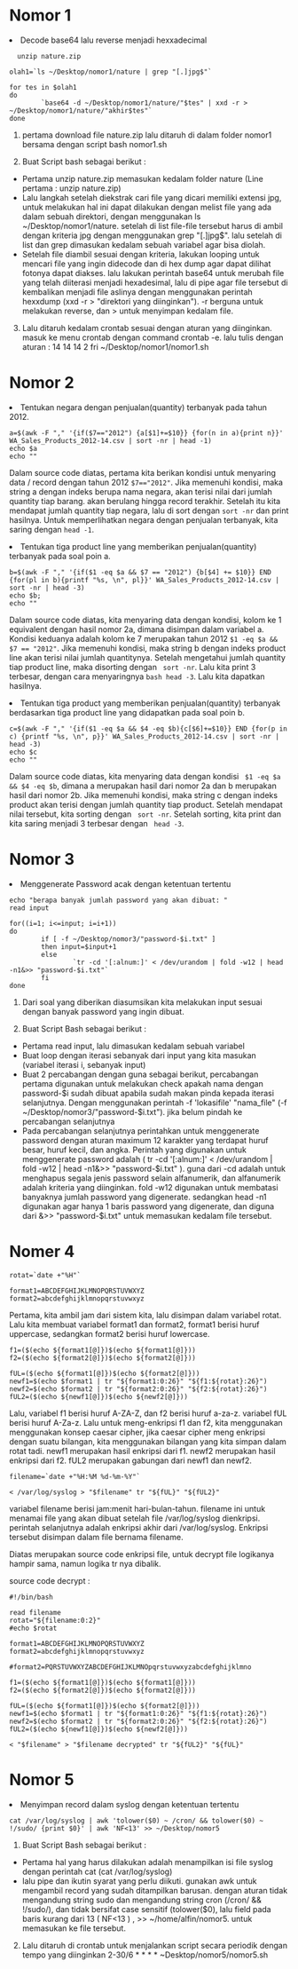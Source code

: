 # Nomor 1
<li> Decode base64 lalu reverse menjadi hexxadecimal
  
```
  unzip nature.zip

olah1=`ls ~/Desktop/nomor1/nature | grep "[.]jpg$"`

for tes in $olah1
do
        `base64 -d ~/Desktop/nomor1/nature/"$tes" | xxd -r > ~/Desktop/nomor1/nature/"akhir$tes"`
done
```
1. pertama download file nature.zip lalu ditaruh di dalam folder nomor1 bersama dengan script bash nomor1.sh

2. Buat Script bash sebagai berikut :
- Pertama unzip nature.zip memasukan kedalam folder nature (Line pertama : unzip nature.zip)
- Lalu langkah setelah diekstrak cari file yang dicari memiliki extensi jpg, untuk melakukan hal ini dapat dilakukan dengan melist file yang ada dalam sebuah direktori, dengan menggunakan ls ~/Desktop/nomor1/nature. setelah di list file-file tersebut harus di ambil dengan kriteria jpg dengan menggunakan grep "[.]jpg$". lalu setelah di list dan grep dimasukan kedalam sebuah variabel agar bisa diolah.
- Setelah file diambil sesuai dengan kriteria, lakukan looping untuk mencari file yang ingin didecode dan di hex dump agar dapat dilihat fotonya dapat diakses. lalu lakukan perintah base64 untuk merubah file yang telah diiterasi menjadi hexadesimal, lalu di pipe agar file tersebut di kembalikan menjadi file aslinya dengan menggunakan perintah hexxdump (xxd -r > "direktori yang diinginkan"). -r berguna untuk melakukan reverse, dan > untuk menyimpan kedalam file.

3.  Lalu ditaruh kedalam crontab sesuai dengan aturan yang diinginkan. masuk ke menu crontab dengan command  crontab -e. lalu tulis dengan aturan : 14 14 14 2 fri ~/Desktop/nomor1/nomor1.sh


# Nomor 2

<li>Tentukan negara dengan penjualan(quantity) terbanyak pada tahun 2012.
  
  ```
  a=$(awk -F "," '{if($7=="2012") {a[$1]+=$10}} {for(n in a){print n}}' WA_Sales_Products_2012-14.csv | sort -nr | head -1)
  echo $a
  echo ""
  ```
  
  Dalam source code diatas, pertama kita berikan kondisi untuk menyaring data / record dengan tahun 2012 ```$7=="2012"```. Jika memenuhi kondisi, maka string a dengan indeks berupa nama negara, akan terisi nilai dari jumlah quantity tiap barang. akan berulang hingga record terakhir. Setelah itu kita mendapat jumlah quantity tiap negara, lalu di sort dengan ``` sort -nr ``` dan print hasilnya. Untuk memperlihatkan negara dengan penjualan terbanyak, kita saring dengan ```head -1```. 
  
<li>Tentukan tiga product line yang memberikan penjualan(quantity) terbanyak pada soal poin a.
  
  ```
  b=$(awk -F "," '{if($1 -eq $a && $7 == "2012") {b[$4] += $10}} END {for(pl in b){printf "%s, \n", pl}}' WA_Sales_Products_2012-14.csv | sort -nr | head -3)
  echo $b;
  echo ""
  ```
  
  Dalam source code diatas, kita menyaring data dengan kondisi, kolom ke 1 equivalent dengan hasil nomor 2a, dimana disimpan dalam variabel a. Kondisi keduanya adalah kolom ke 7 merupakan tahun 2012 ``` $1 -eq $a && $7 == "2012" ```. Jika memenuhi kondisi, maka string b dengan indeks product line akan terisi nilai jumlah quantitynya. Setelah mengetahui jumlah quantity tiap product line, maka disorting dengan ``` sort -nr```. Lalu kita print 3 terbesar, dengan cara menyaringnya ```bash head -3```. Lalu kita dapatkan hasilnya.
<li>Tentukan tiga product yang memberikan penjualan(quantity) terbanyak berdasarkan tiga product line yang didapatkan pada soal poin b.
  
  ```
  c=$(awk -F "," '{if($1 -eq $a && $4 -eq $b){c[$6]+=$10}} END {for(p in c) {printf "%s, \n", p}}' WA_Sales_Products_2012-14.csv | sort -nr | head -3)
  echo $c
  echo ""
  ```
  Dalam source code diatas, kita menyaring data dengan kondisi ``` $1 -eq $a && $4 -eq $b```, dimana a merupakan hasil dari nomor 2a dan b merupakan hasil dari nomor 2b. Jika memenuhi kondisi, maka string c dengan indeks product akan terisi dengan jumlah quantity tiap product. Setelah mendapat nilai tersebut, kita sorting dengan ``` sort -nr```. Setelah sorting, kita print dan kita saring menjadi 3 terbesar dengan ``` head -3```.

# Nomor 3
<li> Menggenerate Password acak dengan ketentuan tertentu

```
echo "berapa banyak jumlah password yang akan dibuat: "
read input

for((i=1; i<=input; i=i+1))
do
        if [ -f ~/Desktop/nomor3/"password-$i.txt" ]
        then input=$input+1
        else
                `tr -cd '[:alnum:]' < /dev/urandom | fold -w12 | head -n1&>> "password-$i.txt"`
        fi
done

```
1. Dari soal yang diberikan diasumsikan kita melakukan input sesuai dengan banyak password yang ingin dibuat.

2. Buat Script Bash sebagai berikut :
- Pertama read input, lalu dimasukan kedalam sebuah variabel
- Buat loop dengan iterasi sebanyak dari input yang kita masukan (variabel iterasi i, sebanyak input)
- Buat 2 percabangan dengan guna sebagai berikut, percabangan pertama digunakan untuk melakukan check apakah nama dengan password-$i sudah dibuat apabila sudah makan pinda kepada iterasi selanjutnya. Dengan menggunakan perintah  -f 'lokasifile' "nama_file" (-f ~/Desktop/nomor3/"password-$i.txt"). jika belum pindah ke percabangan selanjutnya
- Pada percabangan selanjutnya perintahkan untuk menggenerate password dengan aturan maximum 12 karakter yang terdapat huruf besar, huruf kecil, dan angka. Perintah yang digunakan untuk menggenerate password adalah ( tr -cd '[:alnum:]'  < /dev/urandom | fold -w12 | head -n1&>> "password-$i.txt" ). guna dari -cd adalah untuk menghapus segala jenis password selain alfanumerik, dan alfanumerik adalah kriteria yang diinginkan. fold -w12 digunakan untuk membatasi banyaknya jumlah password yang digenerate. sedangkan head -n1 digunakan agar hanya 1 baris password yang digenerate, dan diguna dari &>> "password-$i.txt" untuk memasukan kedalam file tersebut.

# Nomer 4

```
rotat=`date +"%H"`

format1=ABCDEFGHIJKLMNOPQRSTUVWXYZ
format2=abcdefghijklmnopqrstuvwxyz
```

Pertama, kita ambil jam dari sistem kita, lalu disimpan dalam variabel rotat. Lalu kita membuat variabel format1 dan format2, format1 berisi huruf uppercase, sedangkan format2 berisi huruf lowercase.

```
f1=($(echo ${format1[@]})$(echo ${format1[@]}))
f2=($(echo ${format2[@]})$(echo ${format2[@]}))

fUL=($(echo ${format1[@]})$(echo ${format2[@]}))
newf1=$(echo $format1 | tr "${format1:0:26}" "${f1:${rotat}:26}")
newf2=$(echo $format2 | tr "${format2:0:26}" "${f2:${rotat}:26}")
fUL2=($(echo ${newf1[@]})$(echo ${newf2[@]}))
```

Lalu, variabel f1 berisi huruf A-ZA-Z, dan f2 berisi huruf a-za-z. variabel fUL berisi huruf A-Za-z. Lalu untuk meng-enkripsi f1 dan f2, kita menggunakan menggunakan konsep caesar cipher, jika caesar cipher meng enkripsi dengan suatu bilangan, kita menggunakan bilangan yang kita simpan dalam rotat tadi. newf1 merupakan hasil enkripsi dari f1. newf2 merupakan hasil enkripsi dari f2. fUL2 merupakan gabungan dari newf1 dan newf2.

```
filename=`date +"%H:%M %d-%m-%Y"`

< /var/log/syslog > "$filename" tr "${fUL}" "${fUL2}"
```

variabel filename berisi jam:menit hari-bulan-tahun. filename ini untuk menamai file yang akan dibuat setelah file /var/log/syslog dienkripsi. perintah selanjutnya adalah enkripsi akhir dari /var/log/syslog. Enkripsi tersebut disimpan dalam file bernama filename.

Diatas merupakan source code enkripsi file, untuk decrypt file logikanya hampir sama, namun logika tr nya dibalik.

source code decrypt :
```
#!/bin/bash

read filename
rotat="${filename:0:2}"
#echo $rotat

format1=ABCDEFGHIJKLMNOPQRSTUVWXYZ
format2=abcdefghijklmnopqrstuvwxyz

#format2=PQRSTUVWXYZABCDEFGHIJKLMNOpqrstuvwxyzabcdefghijklmno

f1=($(echo ${format1[@]})$(echo ${format1[@]}))
f2=($(echo ${format2[@]})$(echo ${format2[@]}))

fUL=($(echo ${format1[@]})$(echo ${format2[@]}))
newf1=$(echo $format1 | tr "${format1:0:26}" "${f1:${rotat}:26}")
newf2=$(echo $format2 | tr "${format2:0:26}" "${f2:${rotat}:26}")
fUL2=($(echo ${newf1[@]})$(echo ${newf2[@]}))

< "$filename" > "$filename decrypted" tr "${fUL2}" "${fUL}"
```

# Nomor 5
<li> Menyimpan record dalam syslog dengan ketentuan tertentu

```
cat /var/log/syslog | awk 'tolower($0) ~ /cron/ && tolower($0) ~ !/sudo/ {print $0}' | awk 'NF<13' >> ~/Desktop/nomor5
```
1. Buat Script Bash sebagai berikut :
- Pertama hal yang harus dilakukan adalah menampilkan isi file syslog dengan perintah cat (cat /var/log/syslog)
- lalu pipe dan ikutin syarat yang perlu diikuti. gunakan awk untuk mengambil record yang sudah ditampilkan barusan. dengan aturan tidak mengandung string sudo dan mengandung string cron (/cron/ && !/sudo/), dan tidak bersifat case sensitif (tolower($0), lalu field pada baris kurang dari 13 ( NF<13 ) , >> ~/home/alfin/nomor5. untuk memasukan ke file tersebut.

2. Lalu ditaruh di crontab untuk menjalankan script secara periodik dengan tempo yang diinginkan 2-30/6 * * * * ~Desktop/nomor5/nomor5.sh
